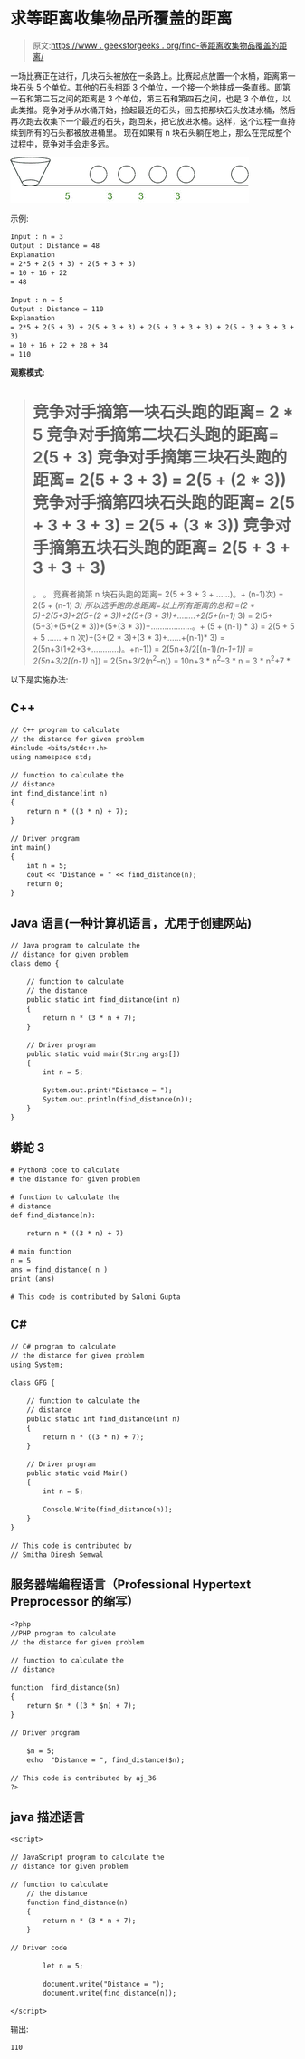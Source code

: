 # 求等距离收集物品所覆盖的距离

> 原文:[https://www . geeksforgeeks . org/find-等距离收集物品覆盖的距离/](https://www.geeksforgeeks.org/find-the-distance-covered-to-collect-items-at-equal-distances/)

一场比赛正在进行，几块石头被放在一条路上。比赛起点放置一个水桶，距离第一块石头 5 个单位。其他的石头相距 3 个单位，一个接一个地排成一条直线。即第一石和第二石之间的距离是 3 个单位，第三石和第四石之间，也是 3 个单位，以此类推。竞争对手从水桶开始，捡起最近的石头，回去把那块石头放进水桶，然后再次跑去收集下一个最近的石头，跑回来，把它放进水桶。这样，这个过程一直持续到所有的石头都被放进桶里。
现在如果有 n 块石头躺在地上，那么在完成整个过程中，竞争对手会走多远。

![](img/70231b2d08f3df60ccabb7548442ae52.png)

示例:

```
Input : n = 3
Output : Distance = 48
Explanation
= 2*5 + 2(5 + 3) + 2(5 + 3 + 3)
= 10 + 16 + 22
= 48

Input : n = 5
Output : Distance = 110
Explanation
= 2*5 + 2(5 + 3) + 2(5 + 3 + 3) + 2(5 + 3 + 3 + 3) + 2(5 + 3 + 3 + 3 + 3)
= 10 + 16 + 22 + 28 + 34
= 110
```

**观察模式:**

> 竞争对手摘第一块石头跑的距离= 2 * 5
> 竞争对手摘第二块石头跑的距离= 2(5 + 3)
> 竞争对手摘第三块石头跑的距离= 2(5 + 3 + 3)
> = 2(5 + (2 * 3))
> 竞争对手摘第四块石头跑的距离= 2(5 + 3 + 3 + 3)
> = 2(5 + (3 * 3))
> 竞争对手摘第五块石头跑的距离= 2(5 + 3 + 3 + 3 + 3)
> =
> 。
> 。
> 竞赛者摘第 n 块石头跑的距离= 2(5 + 3 + 3 + ……)。+ (n-1)次)
> = 2(5 + (n-1) *3)
> 所以选手跑的总距离=以上所有距离的总和
> =(2 * 5)+2(5+3)+2(5+(2 * 3))+2(5+(3 * 3))+……..+2(5+(n-1)* 3)
> = 2(5+(5+3)+(5+(2 * 3))+(5+(3 * 3))+………………。+ (5 + (n-1) * 3)
> = 2(5 + 5 + 5 …… + n 次)+(3+(2 * 3)+(3 * 3)+……+(n-1)* 3)
> = 2(5n+3(1+2+3+…………)。+n-1))
> = 2(5n+3/2[(n-1)*(n-1+1)]
> = 2(5n+3/2[(n-1)* n])
> = 2(5n+3/2(n<sup>2</sup>–n))
> = 10n+3 * n<sup>2</sup>–3 * n
> = 3 * n<sup>2</sup>+7 *

以下是实施办法:

## C++

```
// C++ program to calculate
// the distance for given problem
#include <bits/stdc++.h>
using namespace std;

// function to calculate the
// distance
int find_distance(int n)
{
    return n * ((3 * n) + 7);
}

// Driver program
int main()
{
    int n = 5;
    cout << "Distance = " << find_distance(n);
    return 0;
}
```

## Java 语言(一种计算机语言，尤用于创建网站)

```
// Java program to calculate the
// distance for given problem
class demo {

    // function to calculate
    // the distance
    public static int find_distance(int n)
    {
        return n * (3 * n + 7);
    }

    // Driver program
    public static void main(String args[])
    {
        int n = 5;

        System.out.print("Distance = ");
        System.out.println(find_distance(n));
    }
}
```

## 蟒蛇 3

```
# Python3 code to calculate
# the distance for given problem

# function to calculate the
# distance
def find_distance(n):

    return n * ((3 * n) + 7)

# main function
n = 5
ans = find_distance( n )
print (ans)

# This code is contributed by Saloni Gupta
```

## C#

```
// C# program to calculate
// the distance for given problem
using System;

class GFG {

    // function to calculate the
    // distance
    public static int find_distance(int n)
    {
        return n * ((3 * n) + 7);
    }

    // Driver program
    public static void Main()
    {
        int n = 5;

        Console.Write(find_distance(n));
    }
}

// This code is contributed by
// Smitha Dinesh Semwal
```

## 服务器端编程语言（Professional Hypertext Preprocessor 的缩写）

```
<?php
//PHP program to calculate
// the distance for given problem

// function to calculate the
// distance

function  find_distance($n)
{
    return $n * ((3 * $n) + 7);
}

// Driver program

    $n = 5;
    echo  "Distance = ", find_distance($n);

// This code is contributed by aj_36
?>
```

## java 描述语言

```
<script>

// JavaScript program to calculate the
// distance for given problem

// function to calculate
    // the distance
    function find_distance(n)
    {
        return n * (3 * n + 7);
    }

// Driver code

        let n = 5;

        document.write("Distance = ");
        document.write(find_distance(n));

</script>
```

输出:

```
110
```